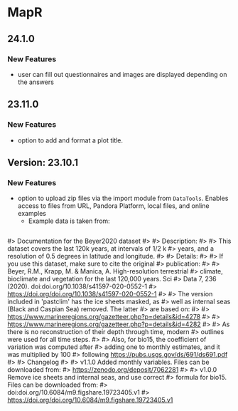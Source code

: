 # MapR

## 24.1.0

### New Features
- user can fill out questionnaires and images are displayed depending on the answers

## 23.11.0

### New Features
- option to add and format a plot title.

## Version: 23.10.1

### New Features
- option to upload zip files via the import module from `DataTools`. Enables access to files from
  URL, Pandora Platform, local files, and online examples
  - Example data is taken from: 
    ```R
#> Documentation for the Beyer2020 dataset
#> 
#> Description:
#> 
#>      This dataset covers the last 120k years, at intervals of 1/2 k
#>      years, and a resolution of 0.5 degrees in latitude and longitude.
#> 
#> Details:
#> 
#>      If you use this dataset, make sure to cite the original
#>      publication:
#> 
#>      Beyer, R.M., Krapp, M. & Manica, A. High-resolution terrestrial
#>      climate, bioclimate and vegetation for the last 120,000 years. Sci
#>      Data 7, 236 (2020). doi:doi.org/10.1038/s41597-020-0552-1
#>      <https://doi.org/doi.org/10.1038/s41597-020-0552-1>
#> 
#>      The version included in 'pastclim' has the ice sheets masked, as
#>      well as internal seas (Black and Caspian Sea) removed. The latter
#>      are based on:
#> 
#>      <https://www.marineregions.org/gazetteer.php?p=details&id=4278>
#> 
#>      <https://www.marineregions.org/gazetteer.php?p=details&id=4282>
#> 
#>      As there is no reconstruction of their depth through time, modern
#>      outlines were used for all time steps.
#> 
#>      Also, for bio15, the coefficient of variation was computed after
#>      adding one to monthly estimates, and it was multiplied by 100
#>      following <https://pubs.usgs.gov/ds/691/ds691.pdf>
#> 
#>      Changelog
#> 
#>      v1.1.0 Added monthly variables. Files can be downloaded from:
#>      <https://zenodo.org/deposit/7062281>
#> 
#>      v1.0.0 Remove ice sheets and internal seas, and use correct
#>      formula for bio15. Files can be downloaded from:
#>      doi:doi.org/10.6084/m9.figshare.19723405.v1
#>      <https://doi.org/doi.org/10.6084/m9.figshare.19723405.v1>
```
